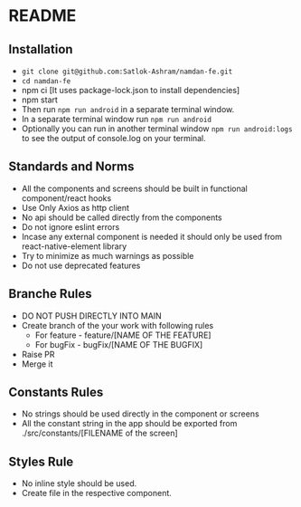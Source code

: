 # README #

## Installation
- ```git clone git@github.com:Satlok-Ashram/namdan-fe.git```
- ```cd namdan-fe```
- npm ci [It uses package-lock.json to install dependencies]
- npm start
- Then run `npm run android` in a separate terminal window.
- In a separate terminal window run ```npm run android```
- Optionally you can run in another terminal window `npm run android:logs` to see the output of console.log on your terminal.

## Standards and Norms
 - All the components and screens should be built in functional component/react hooks
 - Use Only Axios as http client
 - No api should be called directly from the components
 - Do not ignore eslint errors
 - Incase any external component is needed it should only be used from react-native-element library
 - Try to minimize as much warnings as possible
 - Do not use deprecated features

## Branche Rules
- DO NOT PUSH DIRECTLY INTO MAIN
- Create branch of the your work with following rules
    - For feature - feature/[NAME OF THE FEATURE]
    - For bugFix - bugFix/[NAME OF THE BUGFIX]
- Raise PR
- Merge it

## Constants Rules
- No strings should be used directly in the component or screens
- All the constant string in the app should be exported from ./src/constants/[FILENAME of the screen]

## Styles Rule
- No inline style should be used.
- Create file in the respective component.
